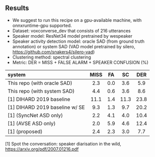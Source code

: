 ## Results
* We suggest to run this recipe on a gpu-available machine, with onnxruntime-gpu supported.
* Dataset: voxconverse_dev that consists of 216 utterances
* Speaker model: ResNet34 model pretrained by wespeaker
* Speaker activity detection model: oracle SAD (from ground truth annotation) or system SAD (VAD model pretrained by silero, https://github.com/snakers4/silero-vad)
* Clustering method: spectral clustering
* Metric: DER = MISS + FALSE ALARM + SPEAKER CONFUSION (%)

| system | MISS | FA | SC | DER |
|:---|:---:|:---:|:---:|:---:
| This repo (with oracle SAD) | 2.3 | 0.0 | 3.6 | 5.9 |
| This repo (with system SAD) | 4.4 | 0.6 | 3.6 | 8.6 |
| [1] DIHARD 2019 baseline | 11.1 | 1.4 | 11.3 | 23.8 |
| [1] DIHARD 2019 baseline w/ SE | 9.3 | 1.3 | 9.7 | 20.2 |
| [1] (SyncNet ASD only) | 2.2 | 4.1 | 4.0 | 10.4 |
| [1] (AVSE ASD only) | 2.0 | 5.9 | 4.6 | 12.4 |
| [1] (proposed) | 2.4 | 2.3 | 3.0 | 7.7 |

[1] Spot the conversation: speaker diarisation in the wild, https://arxiv.org/pdf/2007.01216.pdf
